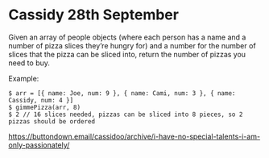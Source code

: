 # Cassidy 28th September

Given an array of people objects (where each person has a name and a number of pizza slices they’re hungry for) and a number for the number of slices that the pizza can be sliced into, return the number of pizzas you need to buy.

Example:
```shell script
$ arr = [{ name: Joe, num: 9 }, { name: Cami, num: 3 }, { name: Cassidy, num: 4 }]
$ gimmePizza(arr, 8)
$ 2 // 16 slices needed, pizzas can be sliced into 8 pieces, so 2 pizzas should be ordered
```

https://buttondown.email/cassidoo/archive/i-have-no-special-talents-i-am-only-passionately/
